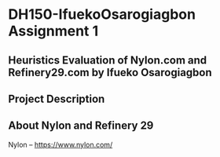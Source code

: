 # DH150-IfuekoOsarogiagbon Assignment 1

## Heuristics Evaluation of Nylon.com and Refinery29.com by Ifueko Osarogiagbon
## Project Description 

## About Nylon and Refinery 29 
Nylon – https://www.nylon.com/ 
